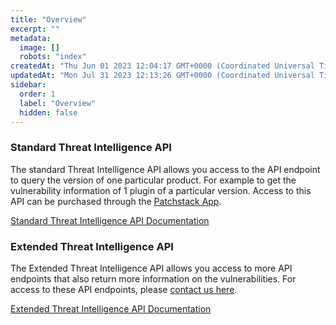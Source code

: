 ```yaml
---
title: "Overview"
excerpt: ""
metadata: 
  image: []
  robots: "index"
createdAt: "Thu Jun 01 2023 12:04:17 GMT+0000 (Coordinated Universal Time)"
updatedAt: "Mon Jul 31 2023 12:13:26 GMT+0000 (Coordinated Universal Time)"
sidebar:
  order: 1
  label: "Overview"
  hidden: false
---
```


### Standard Threat Intelligence API
The standard Threat Intelligence API allows you access to the API endpoint to query the version of one particular product. For example to get the vulnerability information of 1 plugin of a particular version. Access to this API can be purchased through the [Patchstack App](https://app.patchsatck.com/billing/subscription).

[Standard Threat Intelligence API Documentation](/api-solutions/threat-intelligence-api/standard/)

### Extended Threat Intelligence API
The Extended Threat Intelligence API allows you access to more API endpoints that also return more information on the vulnerabilities. For access to these API endpoints, please [contact us here](https://patchstack.com/for-hosts/).

[Extended Threat Intelligence API Documentation](/api-solutions/threat-intelligence-api/extended/)